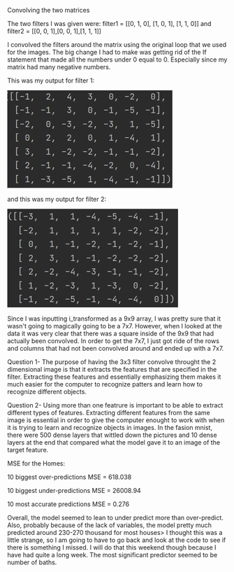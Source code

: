 Convolving the two matrices

The two filters I was given were:
filter1 = [[0, 1, 0], [1, 0, 1], [1, 1, 0]] and filter2 = [[0, 0, 1],[0, 0, 1],[1, 1, 1]]

I convolved the filters around the matrix using the original loop that we used for the images. The big change I had to make was getting rid of the If statement that made 
all the numbers under 0 equal to 0. Especially since my matrix had many negative numbers. 

This was my output for filter 1:

![filter_11](filter_11.jpg)

and this was my output for filter 2:

![filter_12](filter_12.jpg)


Since I was inputting i_transformed as a 9x9 array, I was pretty sure that it wasn't going to magically going to be a 7x7. However, when I looked at the data it was very
clear that there was a square inside of the 9x9 that had actually been convolved. In order to get the 7x7, I just got ride of the rows and columns that had not been convolved 
around and ended up with a 7x7. 

Question 1- The purpose of having the 3x3 filter convolve throught the 2 dimensional image is that it extracts the features that are specified in the filter. Extracting these 
features and essentially emphasizing them makes it much easier for the computer to recognize patters and learn how to recognize different objects. 

Question 2- Using more than one featrure is important to be able to extract different types of features. Extracting different features from the same image is essential in order to
give the computer enought to work with when it is trying to learn and recognize objects in images. In the fasion mnist, there were 500 dense layers that wittled down the pictures
and 10 dense layers at the end that compared what the model gave it to an image of the target feature. 

MSE for the Homes:

10 biggest over-predictions MSE = 618.038

10 biggest under-predictions MSE = 26008.94

10 most accurate predictions MSE = 0.276

Overall, the model seemed to lean to under predict more than over-predict. Also, probably because of the lack of variables, the model pretty much predicted around 230-270 thousand for most houses> I thought this was a little strange, so I am going to have to go back and look at the code to see if there is something I missed. I will do that this weekend though because I have had quite a long week. The most significant predictor seemed to be number of baths.


